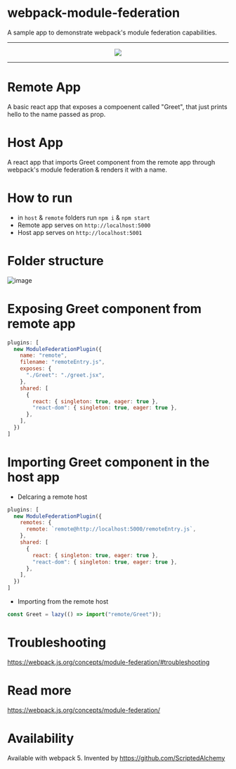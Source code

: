 # webpack-module-federation
A sample app to demonstrate webpack's module federation capabilities.
<hr/>
<p align="center">
  <img src="https://user-images.githubusercontent.com/536918/126046401-6fbb7e64-0e5f-40aa-8cf7-a0bba511c3d4.png" height="auto" width="auto">
</p>
<hr/>

# Remote App

A basic react app that exposes a compoenent called "Greet", that just prints hello to the name passed as prop.

# Host App
A react app that imports Greet component from the remote app through webpack's module federation & renders it with a name.


# How to run
- in `host` & `remote` folders run `npm i` & `npm start`
- Remote app serves on `http://localhost:5000`
- Host app serves on `http://localhost:5001`
     
# Folder structure
![image](https://user-images.githubusercontent.com/536918/126045576-3316aeaa-a24a-4c6f-82c3-1041a32910cd.png)

# Exposing Greet component from remote app
``` javascript
plugins: [
  new ModuleFederationPlugin({
    name: "remote",
    filename: "remoteEntry.js",
    exposes: {
      "./Greet": "./greet.jsx",
    },
    shared: [
      {
        react: { singleton: true, eager: true },
        "react-dom": { singleton: true, eager: true },
      },
    ],
  })
]
```
# Importing Greet component in the host app
- Delcaring a remote host
``` javascript
plugins: [
  new ModuleFederationPlugin({
    remotes: {
      remote: `remote@http://localhost:5000/remoteEntry.js`,
    },
    shared: [
      {
        react: { singleton: true, eager: true },
        "react-dom": { singleton: true, eager: true },
      },
    ],
  })
]
```
- Importing from the remote host
``` javascript
const Greet = lazy(() => import("remote/Greet"));
```

# Troubleshooting
https://webpack.js.org/concepts/module-federation/#troubleshooting

# Read more
https://webpack.js.org/concepts/module-federation/

# Availability
Available with webpack 5.
Invented by https://github.com/ScriptedAlchemy
